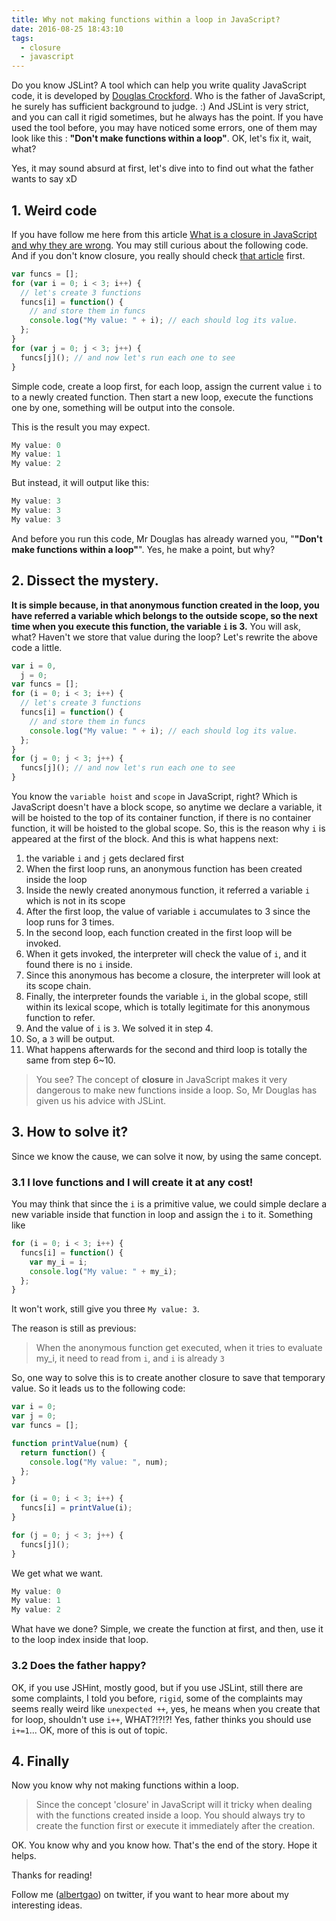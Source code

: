 ```yaml
---
title: Why not making functions within a loop in JavaScript?
date: 2016-08-25 18:43:10
tags:
  - closure
  - javascript
---
```


Do you know JSLint? A tool which can help you write quality JavaScript code, it is developed by [Douglas Crockford](https://en.wikipedia.org/wiki/Douglas_Crockford). Who is the father of JavaScript, he surely has sufficient background to judge. :) And JSLint is very strict, and you can call it rigid sometimes, but he always has the point. If you have used the tool before, you may have noticed some errors, one of them may look like this : **"Don't make functions within a loop"**. OK, let's fix it, wait, what?

Yes, it may sound absurd at first, let's dive into to find out what the father wants to say xD

<!--more-->

## 1. Weird code

If you have follow me here from this article [What is a closure in JavaScript and why they are wrong](/2016/08/21/what-is-a-closure-in-javascript-and-why-they-are-wrong/). You may still curious about the following code. And if you don't know closure, you really should check [that article](/2016/08/21/what-is-a-closure-in-javascript-and-why-they-are-wrong/) first.

```javascript
var funcs = [];
for (var i = 0; i < 3; i++) {
  // let's create 3 functions
  funcs[i] = function() {
    // and store them in funcs
    console.log("My value: " + i); // each should log its value.
  };
}
for (var j = 0; j < 3; j++) {
  funcs[j](); // and now let's run each one to see
}
```

Simple code, create a loop first, for each loop, assign the current value `i` to to a newly created function. Then start a new loop, execute the functions one by one, something will be output into the console.

This is the result you may expect.

```javascript
My value: 0
My value: 1
My value: 2
```

But instead, it will output like this:

```javascript
My value: 3
My value: 3
My value: 3
```

And before you run this code, Mr Douglas has already warned you, "**"Don't make functions within a loop"**". Yes, he make a point, but why?

## 2. Dissect the mystery.

**It is simple because, in that anonymous function created in the loop, you have referred a variable which belongs to the outside scope, so the next time when you execute this function, the variable `i` is 3.** You will ask, what? Haven't we store that value during the loop? Let's rewrite the above code a little.

```javascript
var i = 0,
  j = 0;
var funcs = [];
for (i = 0; i < 3; i++) {
  // let's create 3 functions
  funcs[i] = function() {
    // and store them in funcs
    console.log("My value: " + i); // each should log its value.
  };
}
for (j = 0; j < 3; j++) {
  funcs[j](); // and now let's run each one to see
}
```

You know the `variable hoist` and `scope` in JavaScript, right? Which is JavaScript doesn't have a block scope, so anytime we declare a variable, it will be hoisted to the top of its container function, if there is no container function, it will be hoisted to the global scope. So, this is the reason why `i` is appeared at the first of the block. And this is what happens next:

1. the variable `i` and `j` gets declared first
2. When the first loop runs, an anonymous function has been created inside the loop
3. Inside the newly created anonymous function, it referred a variable `i` which is not in its scope
4. After the first loop, the value of variable `i` accumulates to 3 since the loop runs for 3 times.
5. In the second loop, each function created in the first loop will be invoked.
6. When it gets invoked, the interpreter will check the value of `i`, and it found there is no `i` inside.
7. Since this anonymous has become a closure, the interpreter will look at its scope chain.
8. Finally, the interpreter founds the variable `i`, in the global scope, still within its lexical scope, which is totally legitimate for this anonymous function to refer.
9. And the value of `i` is `3`. We solved it in step 4.
10. So, a `3` will be output.
11. What happens afterwards for the second and third loop is totally the same from step 6~10.

> You see? The concept of **closure** in JavaScript makes it very dangerous to make new functions inside a loop. So, Mr Douglas has given us his advice with JSLint.

## 3. How to solve it?

Since we know the cause, we can solve it now, by using the same concept.

### 3.1 I love functions and I will create it at any cost!

You may think that since the `i` is a primitive value, we could simple declare a new variable inside that function in loop and assign the `i` to it. Something like

```javascript
for (i = 0; i < 3; i++) {
  funcs[i] = function() {
    var my_i = i;
    console.log("My value: " + my_i);
  };
}
```

It won't work, still give you three `My value: 3`.

The reason is still as previous:

> When the anonymous function get executed, when it tries to evaluate my_i, it need to read from `i`, and `i` is already `3`

So, one way to solve this is to create another closure to save that temporary value. So it leads us to the following code:

```javascript
var i = 0;
var j = 0;
var funcs = [];

function printValue(num) {
  return function() {
    console.log("My value: ", num);
  };
}

for (i = 0; i < 3; i++) {
  funcs[i] = printValue(i);
}

for (j = 0; j < 3; j++) {
  funcs[j]();
}
```

We get what we want.

```javascript
My value: 0
My value: 1
My value: 2
```

What have we done? Simple, we create the function at first, and then, use it to the loop index inside that loop.

### 3.2 Does the father happy?

OK, if you use JSHint, mostly good, but if you use JSLint, still there are some complaints, I told you before, `rigid`, some of the complaints may seems really weird like `unexpected ++`, yes, he means when you create that for loop, shouldn't use `i++`, WHAT?!?!?! Yes, father thinks you should use `i+=1`... OK, more of this is out of topic.

## 4. Finally

Now you know why not making functions within a loop.

> Since the concept 'closure' in JavaScript will it tricky when dealing with the functions created inside a loop. You should always try to create the function first or execute it immediately after the creation.

OK. You know why and you know how. That's the end of the story. Hope it helps.

Thanks for reading!

Follow me (<a href='https://twitter.com/albertgao' target="_blank" rel="noopener noreferrer">albertgao</a>) on twitter, if you want to hear more about my interesting ideas.
